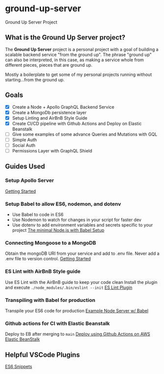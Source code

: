 # ground-up-server
Ground Up Server Project

## What is the Ground Up Server project?
The **Ground Up Server** project is a personal project with a goal of building a scalable backend service "from the ground up". The phrase "ground up" can also be interpreted, in this case, as making a service whole from different pieces, pieces that are ground up. 

Mostly a boilerplate to get some of my personal projects running without starting...from the ground up.

## Goals
- [X] Create a Node + Apollo GraphQL Backend Service
- [X] Create a MongoDb persistence layer
- [X] Setup Linting and AirBnB Style Guide
- [X] Create CI/CD pipeline with Github Actions and Deploy on Elastic Beanstalk
- [ ] Give some examples of some advance Queries and Mutations with GQL
- [ ] Simple Auth
- [ ] Social Auth
- [ ] Permissions Layer with GraphQL Shield

## Guides Used
### Setup Apollo Server
[Getting Started](https://www.apollographql.com/docs/apollo-server/getting-started/)

### Setup Babel to allow ES6, nodemon, and dotenv
- Use Babel to code in ES6
- Use Nodemon to watch for changes in your script for faster dev
- Use dotenv to add environment variables and secrets specific to your project
[The minimal Node.js with Babel Setup](https://www.robinwieruch.de/minimal-node-js-babel-setup)

### Connecting Mongoose to a MongoDB
Obtain the mongoDB URI from your service and add to .env file. Never add a .env file to version control.
[Getting Started](https://mongoosejs.com/docs/index.html)

### ES Lint with AirBnB Style guide
Use ES Lint with the AirBnB guide to keep your code clean
Install the plugin and execute `./node_modules/.bin/eslint --init`
[ES Lint Plugin](https://github.com/babel/example-node-server)

### Transpiling with Babel for production
Transpile your ES6 code for production
[Example Node Server w/ Babel](https://mongoosejs.com/docs/index.html)

### Github actions for CI with Elastic Beanstalk
Deploy to EB after merging to `main`
[Deploy using Github Actions on AWS Elastic BeanStalk](https://medium.com/javascript-in-plain-english/deploy-using-github-actions-on-aws-elastic-beanstalk-c23ecd35776d)

## Helpful VSCode Plugins
[ES6 Snippets](https://marketplace.visualstudio.com/items?itemName=xabikos.JavaScriptSnippets)
